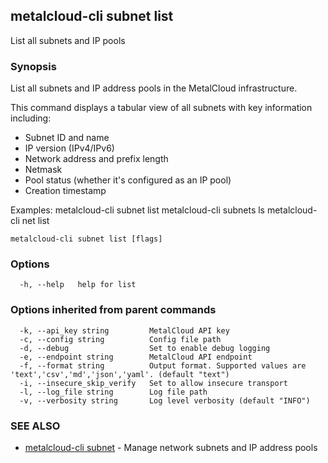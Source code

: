 ## metalcloud-cli subnet list

List all subnets and IP pools

### Synopsis

List all subnets and IP address pools in the MetalCloud infrastructure.

This command displays a tabular view of all subnets with key information including:
- Subnet ID and name
- IP version (IPv4/IPv6)  
- Network address and prefix length
- Netmask
- Pool status (whether it's configured as an IP pool)
- Creation timestamp

Examples:
  metalcloud-cli subnet list
  metalcloud-cli subnets ls
  metalcloud-cli net list

```
metalcloud-cli subnet list [flags]
```

### Options

```
  -h, --help   help for list
```

### Options inherited from parent commands

```
  -k, --api_key string         MetalCloud API key
  -c, --config string          Config file path
  -d, --debug                  Set to enable debug logging
  -e, --endpoint string        MetalCloud API endpoint
  -f, --format string          Output format. Supported values are 'text','csv','md','json','yaml'. (default "text")
  -i, --insecure_skip_verify   Set to allow insecure transport
  -l, --log_file string        Log file path
  -v, --verbosity string       Log level verbosity (default "INFO")
```

### SEE ALSO

* [metalcloud-cli subnet](metalcloud-cli_subnet.md)	 - Manage network subnets and IP address pools

